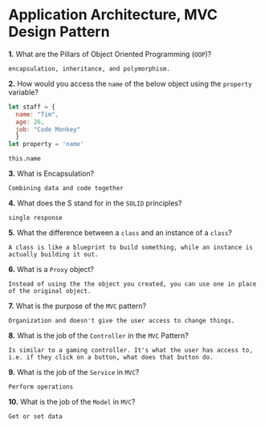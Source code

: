 # Application Architecture, MVC Design Pattern

**1.** What are the Pillars of Object Oriented Programming (`OOP`)?
<!-- enter you answer in the space below -->
```
encapsulation, inheritance, and polymorphism.
```
**2.** How would you access the `name` of the below object using the `property` variable?
```js
let staff = {
  name: "Tim",
  age: 26,
  job: "Code Monkey"
  }
let property = 'name'
```
<!-- enter you answer in the space below -->
```
this.name
```
**3.** What is Encapsulation?
<!-- enter you answer in the space below -->
```
Combining data and code together
```
**4.** What does the S stand for in the `SOLID` principles?
<!-- enter you answer in the space below -->
```
single response
```
**5.** What the difference between a `class` and an instance of a `class`?
<!-- enter you answer in the space below -->
```
A class is like a blueprint to build something, while an instance is actually building it out.
```
**6.** What is a `Proxy` object?
<!-- enter you answer in the space below -->
```
Instead of using the the object you created, you can use one in place of the original object.
```

**7.** What is the purpose of the `MVC` pattern?
<!-- enter you answer in the space below -->
```
Organization and doesn't give the user access to change things.
```
**8.** What is the job of the `Controller` in the `MVC` Pattern?
<!-- enter you answer in the space below -->
```
Is similar to a gaming controller. It's what the user has access to, i.e. if they click on a button, what does that button do.
```

**9.** What is the job of the `Service` in `MVC`?
<!-- enter you answer in the space below -->
```
Perform operations
```
**10.** What is the job of the `Model` in `MVC`?
<!-- enter you answer in the space below -->
```
Get or set data 
```
